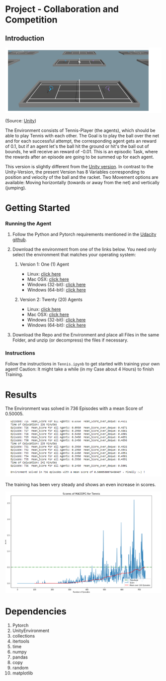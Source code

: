 # Project - Collaboration and Competition

## Introduction

![image-20201122083555549](Readme.assets/image-20201122083555549.png)

(Source: [Unity](https://github.com/Unity-Technologies/ml-agents/blob/master/docs/Learning-Environment-Examples.md))

The Environment consists of Tennis-Player (the agents), which should be able to play Tennis with each other. The Goal is to play the ball over the net and for each successful attempt, the corresponding agent gets an reward of 0.1, but if an agent let's the ball hit the ground or hit's the ball out of bounds, he will receive an reward of -0.01. This is an episodic Task, where the rewards after an episode are going to be summed up for each agent. 

This version is slightly different from the [Unity version](https://github.com/Unity-Technologies/ml-agents/blob/master/docs/Learning-Environment-Examples.md). In contrast to the Unity-Version, the present Version has 8 Variables corresponding to position and velocity of the ball and the racket. Two Movement options are available: Moving horizontally (towards or away from the net) and vertically (jumping).

# Getting Started 



### Running the Agent

1. Follow the Python and Pytorch requirements mentioned in the [Udacity github](https://github.com/udacity/deep-reinforcement-learning#dependencies).  

2. Download the environment from one of the links below. You need only select the environment that matches your operating system:

   1. Version 1: One (1) Agent
      - Linux: [click here](https://s3-us-west-1.amazonaws.com/udacity-drlnd/P2/Reacher/one_agent/Reacher_Linux.zip)
      - Mac OSX: [click here](https://s3-us-west-1.amazonaws.com/udacity-drlnd/P2/Reacher/one_agent/Reacher.app.zip)
      - Windows (32-bit): [click here](https://s3-us-west-1.amazonaws.com/udacity-drlnd/P2/Reacher/one_agent/Reacher_Windows_x86.zip)
      - Windows (64-bit): [click here](https://s3-us-west-1.amazonaws.com/udacity-drlnd/P2/Reacher/one_agent/Reacher_Windows_x86_64.zip)

   2. Version 2: Twenty (20) Agents
      - Linux: [click here](https://s3-us-west-1.amazonaws.com/udacity-drlnd/P2/Reacher/Reacher_Linux.zip)
      - Mac OSX: [click here](https://s3-us-west-1.amazonaws.com/udacity-drlnd/P2/Reacher/Reacher.app.zip)
      - Windows (32-bit): [click here](https://s3-us-west-1.amazonaws.com/udacity-drlnd/P2/Reacher/Reacher_Windows_x86.zip)
      - Windows (64-bit): [click here](https://s3-us-west-1.amazonaws.com/udacity-drlnd/P2/Reacher/Reacher_Windows_x86_64.zip)

3. Download the Repo and the Environment and place all Files in the same Folder, and unzip (or decompress) the files if necessary. 

### Instructions

Follow the instructions in `Tennis.ipynb` to get started with training your own agent! Caution: It might take a while (in my Case about 4 Hours) to finish Training. 

# Results 

The Environment was solved in 736 Episodes with a mean Score of 0.50005. 

![image-20201122083441673](Readme.assets/image-20201122083441673.png)

The training has been very steady and shows an even increase in scores. 

![image-20201122083502145](Readme.assets/image-20201122083502145.png)

# Dependencies 

1. Pytorch
2.  UnityEnvironment
3. collections 
4. itertools 
5. time 
6. numpy 
7. pandas 
8. copy 
9. random 
10. matplotlib 
